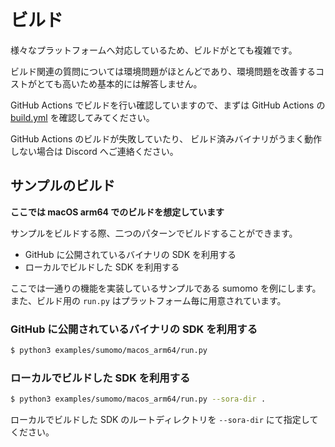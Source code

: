 # ビルド

様々なプラットフォームへ対応しているため、ビルドがとても複雑です。

ビルド関連の質問については環境問題がほとんどであり、環境問題を改善するコストがとても高いため基本的には解答しません。

GitHub Actions でビルドを行い確認していますので、まずは GitHub Actions の [build.yml](https://github.com/shiguredo/sora-cpp-sdk/blob/develop/.github/workflows/build.yml) を確認してみてください。

GitHub Actions のビルドが失敗していたり、
ビルド済みバイナリがうまく動作しない場合は Discord へご連絡ください。

## サンプルのビルド

**ここでは macOS arm64 でのビルドを想定しています**

サンプルをビルドする際、二つのパターンでビルドすることができます。

- GitHub に公開されているバイナリの SDK を利用する
- ローカルでビルドした SDK を利用する

ここでは一通りの機能を実装しているサンプルである sumomo を例にします。
また、ビルド用の `run.py` はプラットフォーム毎に用意されています。

### GitHub に公開されているバイナリの SDK を利用する

```bash
$ python3 examples/sumomo/macos_arm64/run.py
```

### ローカルでビルドした SDK を利用する

```bash
$ python3 examples/sumomo/macos_arm64/run.py --sora-dir .
```

ローカルでビルドした SDK のルートディレクトリを `--sora-dir` にて指定してください。
